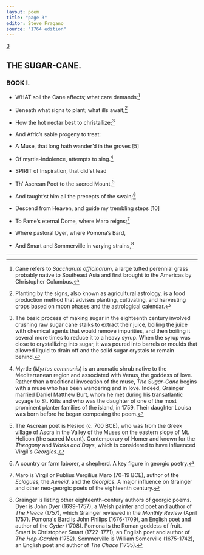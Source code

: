 ```yaml
---
layout: poem
title: "page 3"
editor: Steve Fragano
source: "1764 edition"
---
```



[3]()

## THE SUGAR-CANE.

### BOOK I.


- WHAT soil the Cane affects; what care demands;[^f3n1]
- Beneath what signs to plant; what ills await;[^f3n2]
- How the hot nectar best to christallize;[^f3n3]
- And Afric’s sable progeny to treat:
- A Muse, that long hath wander’d in the groves [5]
- Of myrtle-indolence, attempts to sing.[^f3n4]

- SPIRIT of Inspiration, that did'st lead 
- Th’ Ascrean Poet to the sacred Mount,[^f3n5]
- And taught’st him all the precepts of the swain;[^f3n6]
- Descend from Heaven, and guide my trembling steps [10] 
- To Fame’s eternal Dome, where Maro reigns;[^f3n7] 
- Where pastoral Dyer, where Pomona’s Bard,
- And Smart and Sommerville in varying strains,[^f3n8]


[^f3n1]: Cane refers to *Saccharum officinarum*, a large tufted perennial grass probably native to Southeast Asia and first brought to the Americas by Christopher Columbus.

[^f3n2]: Planting by the signs, also known as agricultural astrology, is a food production method that advises planting, cultivating, and harvesting crops based on moon phases and the astrological calendar.

[^f3n3]: The basic process of making sugar in the eighteenth century involved crushing raw sugar cane stalks to extract their juice, boiling the juice with chemical agents that would remove impurities, and then boiling it several more times to reduce it to a heavy syrup. When the syrup was close to crystallizing into sugar, it was poured into barrels or moulds that allowed liquid to drain off and the solid sugar crystals to remain behind.

[^f3n4]: Myrtle (*Myrtus communis*) is an aromatic shrub native to the Mediterranean region and associated with Venus, the goddess of love. Rather than a traditional invocation of the muse, *The Sugar-Cane* begins with a muse who has been wandering and in love. Indeed, Grainger married Daniel Matthew Burt, whom he met during his transatlantic voyage to St. Kitts and who was the daughter of one of the most prominent planter families of the island, in 1759. Their daughter Louisa was born before he began composing the poem.

[^f3n5]: The Ascrean poet is Hesiod (c. 700 BCE), who was from the Greek village of Ascra in the Valley of the Muses on the eastern slope of Mt. Helicon (the sacred Mount). Contemporary of Homer and known for the *Theogony* and *Works and Days*, which is considered to have influenced Virgil's *Georgics*.  

[^f3n6]: A country or farm laborer, a shepherd. A key figure in georgic poetry.  

[^f3n7]: Maro is Virgil or Publius Vergilius Maro (70-19 BCE), author of the *Eclogues*, the *Aeneid*, and the *Georgics*. A major influence on Grainger and other neo-georgic poets of the eighteenth century.

[^f3n8]: Grainger is listing other eighteenth-century authors of georgic poems. Dyer is John Dyer (1699-1757), a Welsh painter and poet and author of *The Fleece* (1757), which Grainger reviewed in the *Monthly Review* (April 1757). Pomona's Bard is John Philips (1676-1709), an English poet and author of the *Cyder* (1708). Pomona is the Roman goddess of fruit. Smart is Christopher Smart (1722-1771), an English poet and author of *The Hop-Garden* (1752). Sommerville is William Somerville (1675-1742), an English poet and author of *The Chace* (1735).  

---
